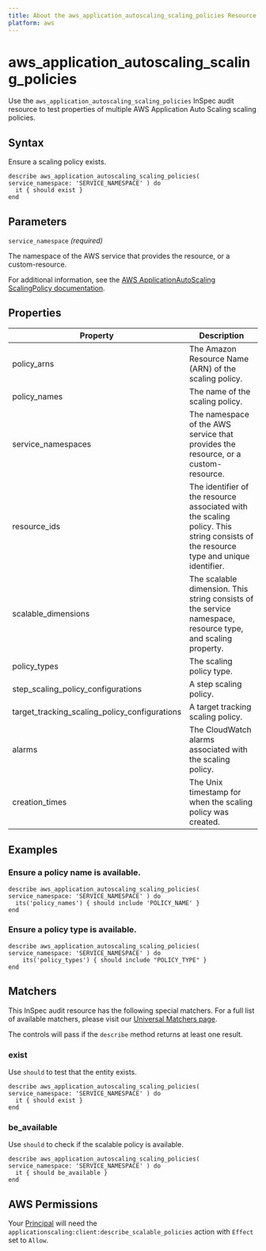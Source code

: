 ```yaml
---
title: About the aws_application_autoscaling_scaling_policies Resource
platform: aws
---
```


# aws_application_autoscaling_scaling_policies

Use the `aws_application_autoscaling_scaling_policies` InSpec audit resource to test properties of multiple AWS Application Auto Scaling scaling policies.

## Syntax

Ensure a scaling policy exists.

    describe aws_application_autoscaling_scaling_policies( service_namespace: 'SERVICE_NAMESPACE' ) do
      it { should exist }
    end

## Parameters

`service_namespace` _(required)_

The namespace of the AWS service that provides the resource, or a custom-resource.

For additional information, see the [AWS ApplicationAutoScaling ScalingPolicy documentation](https://docs.aws.amazon.com/AWSCloudFormation/latest/UserGuide/aws-resource-applicationautoscaling-scalingpolicy.html).

## Properties

| Property | Description|
| --- | --- |
| policy_arns | The Amazon Resource Name (ARN) of the scaling policy. |
| policy_names | The name of the scaling policy. |
| service_namespaces | The namespace of the AWS service that provides the resource, or a custom-resource. |
| resource_ids | The identifier of the resource associated with the scaling policy. This string consists of the resource type and unique identifier. |
| scalable_dimensions | The scalable dimension. This string consists of the service namespace, resource type, and scaling property. |
| policy_types | The scaling policy type. |
| step_scaling_policy_configurations | A step scaling policy. |
| target_tracking_scaling_policy_configurations | A target tracking scaling policy. |
| alarms | The CloudWatch alarms associated with the scaling policy. |
| creation_times | The Unix timestamp for when the scaling policy was created. |

## Examples

### Ensure a policy name is available.

    describe aws_application_autoscaling_scaling_policies( service_namespace: 'SERVICE_NAMESPACE' ) do
      its('policy_names') { should include 'POLICY_NAME' }
    end

### Ensure a policy type is available.

    describe aws_application_autoscaling_scaling_policies( service_namespace: 'SERVICE_NAMESPACE' ) do
        its('policy_types') { should include "POLICY_TYPE" }
    end

## Matchers

This InSpec audit resource has the following special matchers. For a full list of available matchers, please visit our [Universal Matchers page](https://www.inspec.io/docs/reference/matchers/).

The controls will pass if the `describe` method returns at least one result.

### exist

Use `should` to test that the entity exists.

    describe aws_application_autoscaling_scaling_policies( service_namespace: 'SERVICE_NAMESPACE' ) do
      it { should exist }
    end

### be_available

Use `should` to check if the scalable policy is available.

    describe aws_application_autoscaling_scaling_policies( service_namespace: 'SERVICE_NAMESPACE' ) do
      it { should be_available }
    end

## AWS Permissions

Your [Principal](https://docs.aws.amazon.com/IAM/latest/UserGuide/intro-structure.html#intro-structure-principal) will need the `applicationscaling:client:describe_scalable_policies` action with `Effect` set to `Allow`.
